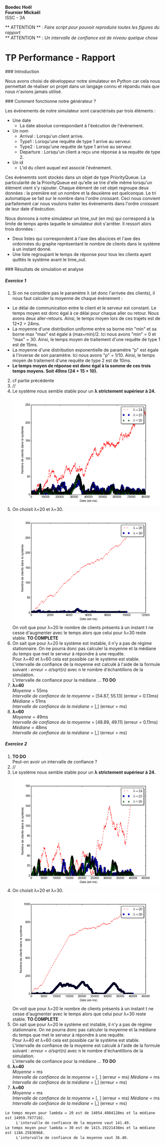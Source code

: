 **Boedec Hoël  
Fournier Mickaël**  
ISSC - 3A

** ATTENTION ** : *Faire script pour pouvoir reproduire toutes les figures du rapport*  
** ATTENTION ** : *Un intervalle de confiance est de niveau quelque chose*

# TP Performance - Rapport

### Introduction

Nous avons choisi de développeur notre simulateur en Python car cela nous permettait de réaliser un projet dans un langage connu et répandu mais que nous n'avions jamais utilisé.

### Comment fonctionne notre générateur ?

Les événements de notre simulateur sont caractérisés par trois éléments :
  - Une date
    * La date absolue correspondant à l'éxécution de l'événement.
  - Un nom
    * Arrival : Lorsqu'un client arrive.
    * Type1 : Lorsqu'une requête de type 1 arrive au serveur.
    * Type2 : Lorsqu'une requête de type 1 arrive au serveur.
    * Departure : Lorsqu'un client a reçu une réponse à sa requête de type 2.
  - Un id
    * L'id du client auquel est associé l'événement.

Ces événemnts sont stockés dans un objet de type PriorityQueue. La particularité de la PriorityQueue est qu'elle se trie d'elle même lorsqu'un élément vient s'y rajouter. Chaque élément de cet objet regroupe deux données : la première est un nombre et la deuxième est quelconque. Le tri automatique se fait sur le nombre dans l'ordre croissant. Ceci nous convient parfaitement car nous voulons traiter les événements dans l'ordre croissant de leur date d'éxécution.

Nous donnons à notre simulateur un time_out (en ms) qui correspond à la limite de temps après laquelle le simulateur doit s'arrêter. Il ressort alors trois données :
  - Deux listes qui correspondent à l'axe des abscices et l'axe des ordonnées du graphe représentant le nombre de clients dans le système à un instant donné.
  - Une liste regroupant le temps de réponse pour tous les clients ayant quittés le système avant le time_out.

### Résultats de simulation et analyse

##### Exercice 1

1. Si on ne considère pas le paramètre &#955; (et donc l'arrivée des clients), il nous faut calculer la moyenne de chaque événement :
  - Le délai de communication entre le client et le serveur est constant. Le temps moyen est donc égal à ce délai pour chaque aller ou retour. Nous avons deux aller-retours. Ainsi, le temps moyen lors de ces trajets est de 12*2 = 24ms.
  - La moyenne d'une distribution uniforme entre sa borne min "min" et sa borne max "max" est égale à (max+min)/2. Ici nous avons "min" = 0 et "max" = 30. Ainsi, le temps moyen de traitement d'une requête de type 1 est de 15ms.
  - La moyenne d'une distribution exponentielle de paramètre "p" est égale à l'inverse de son paramètre. Ici nous avons "p" = 1/10. Ainsi, le temps moyen de traitement d'une requête de type 2 est de 10ms.
  - **Le temps moyen de réponse est donc égal à la somme de ces trois temps moyens. Soit *49ms* (24 + 15 + 10).**
2. cf partie précédente
3. //
  1. Le système nous semble stable pour un **&#955; strictement supérieur à 24.**  
  ![Image inconnue](./Graphs/24-25-26_80000.png)
  2. On choisit &#955;=20 et &#955;=30.  
    ![Image inconnue](./Graphs/20-30_10000.png)  
    On voit que pour &#955;=20 le nombre de clients présents à un instant t ne cesse d'augmenter avec le temps alors que celui pour &#955;=30 reste stable. **TO COMPLETE**
4. On sait que pour &#955;=20 le système est instable, il n'y a pas de régime stationnaire. On ne pourra donc pas calculer la moyenne et la médiane du temps que met le serveur à répondre à une requête.  
  Pour &#955;=40 et &#955;=60 cela est possible car le système est stable.  
  L'intervalle de confiance de la moyenne est calculé à l'aide de la formule suivant : *erreur = &#963;/sqrt(n)* avec n le nombre d'échantillons de la simulation.  
  L'intervalle de confiance pour la médiane ... **TO DO**  
  1. **&#955;=40**  
    *Moyenne* = 55ms  
    *Intervalle de confiance de la moyenne* = [54.87, 55.13] (erreur = 0.13ms)
    *Médiane* = 51ms  
    *Intervalle de confiance de la médiane* = [,] (erreur = ms)
  2. **&#955;=60**  
      *Moyenne* = 49ms  
      *Intervalle de confiance de la moyenne* = [48.89, 49.11] (erreur = 0.11ms)
      *Médiane* = 48ms  
      *Intervalle de confiance de la médiane* = [,] (erreur = ms)

##### Exercice 2

1. **TO DO**  
  Peut-on avoir un intervalle de confiance ?
2. //
  1. Le système nous semble stable pour un **&#955; strictement supérieur à 24.**  
  ![Image inconnue](./Graphs/24-25-26_40000_pareto.png)
  2. On choisit &#955;=20 et &#955;=30.  
    ![Image inconnue](./Graphs/20-30_40000_pareto.png)  
    On voit que pour &#955;=20 le nombre de clients présents à un instant t ne cesse d'augmenter avec le temps alors que celui pour &#955;=30 reste stable. **TO COMPLETE**
3. On sait que pour &#955;=20 le système est instable, il n'y a pas de régime stationnaire. On ne pourra donc pas calculer la moyenne et la médiane du temps que met le serveur à répondre à une requête.  
Pour &#955;=40 et &#955;=60 cela est possible car le système est stable.  
L'intervalle de confiance de la moyenne est calculé à l'aide de la formule suivant : *erreur = &#963;/sqrt(n)* avec n le nombre d'échantillons de la simulation.  
L'intervalle de confiance pour la médiane ... **TO DO**  
  1. **&#955;=40**  
    *Moyenne* = ms  
    *Intervalle de confiance de la moyenne* = [, ] (erreur = ms)
    *Médiane* = ms  
    *Intervalle de confiance de la médiane* = [,] (erreur = ms)
  2. **&#955;=60**  
      *Moyenne* = ms  
      *Intervalle de confiance de la moyenne* = [, ] (erreur = ms)
      *Médiane* = ms  
      *Intervalle de confiance de la médiane* = [,] (erreur = ms)

```
Le temps moyen pour lambda = 20 est de 14054.4984128ms et la médiane est 14959.7977102.
	 L'intervalle de confiance de la moyenne vaut 141.49.
Le temps moyen pour lambda = 30 est de 1415.19221438ms et la médiane est 1184.25836968.
	 L'intervalle de confiance de la moyenne vaut 36.40.

```
